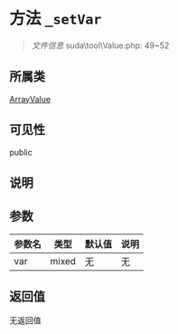 # 方法 `_setVar`

> *文件信息* suda\tool\Value.php: 49~52

## 所属类 

[ArrayValue](../ArrayValue.md)

## 可见性

 public 

## 说明



## 参数


| 参数名 | 类型 | 默认值 | 说明 |
|--------|-----|-------|-------|
| var |  mixed | 无 | 无 |



## 返回值

无返回值
